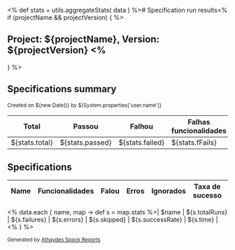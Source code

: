 <% def stats = utils.aggregateStats( data )
 %># Specification run results<% if (projectName && projectVersion) {
 %>

## Project: ${projectName}, Version: ${projectVersion} <%
  }
 %>

## Specifications summary

<small>Created on ${new Date()} by ${System.properties['user.name']}</small>

| Total          | Passou          | Falhou          | Falhas funcionalidades | Erros funcionalidades   | Taxa sucesso        | Tempo total (ms) |
|----------------|-----------------|-----------------|------------------------|-------------------------|---------------------|-----------------|
| ${stats.total} | ${stats.passed} | ${stats.failed} | ${stats.fFails}        | ${stats.fErrors}        | ${stats.successRate}| ${stats.time}   |

## Specifications


|Name  | Funcionalidades | Falou | Erros | Ignorados | Taxa de sucesso | Tempo |
|------|-----------------|-------|-------|-----------|-----------------|-------|
<% data.each { name, map ->
      def s = map.stats
 %>| $name | ${s.totalRuns} | ${s.failures} | ${s.errors} | ${s.skipped} | ${s.successRate} | ${s.time} |
<% }
 %>

<small>Generated by <a href="<%out << com.athaydes.spockframework.report.SpockReportExtension.PROJECT_URL%>">Athaydes Spock Reports</a></small>